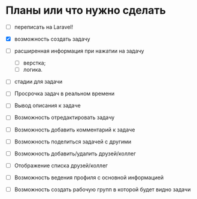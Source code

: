 
# Планы или что нужно сделать

- [ ] переписать на Laravel!

- [x] возможность создать задачу
- [ ]  расширенная информация при нажатии на задачу
    - [ ] верстка;
    - [ ] логика.
- [ ]  стадии для задачи
- [ ]  Просрочка задач в реальном времени
- [ ]  Вывод описания к задаче
- [ ]  Возможность отредактировать задачу
- [ ]  Возможность добавить комментарий к задаче


- [ ]  Возможность поделиться задачей с другими

- [ ]  Возможность добавить/удалить друзей/коллег
- [ ]  Отображение списка друзей/коллег
- [ ]  Возможность ведения профиля с основной информацией

- [ ]  Возможность создать рабочую групп в которой будет видно задачи

